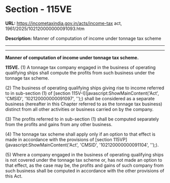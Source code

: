 # Section - 115VE

**URL:** https://incometaxindia.gov.in/acts/income-tax act, 1961/2025/102120000000091093.htm

**Description:** Manner of computation of income under tonnage tax scheme

---

****

**Manner of computation of income under tonnage tax scheme.**

**115VE.** (1) A tonnage tax company engaged in the business of operating qualifying ships shall compute the profits from such business under the tonnage tax scheme.

(2) The business of operating qualifying ships giving rise to income referred to in sub-section (1) of [section 115V-I](javascript:ShowMainContent\('Act', 'CMSID', '102120000000091097', ''\);) shall be considered as a separate business (hereafter in this Chapter referred to as the tonnage tax business) distinct from all other activities or business carried on by the company.

(3) The profits referred to in sub-section (1) shall be computed separately from the profits and gains from any other business.

(4) The tonnage tax scheme shall apply only if an option to that effect is made in accordance with the provisions of [section 115VP](javascript:ShowMainContent\('Act', 'CMSID', '102120000000091104', ''\);).

(5) Where a company engaged in the business of operating qualifying ships is not covered under the tonnage tax scheme or, has not made an option to that effect, as the case may be, the profits and gains of such company from such business shall be computed in accordance with the other provisions of this Act.